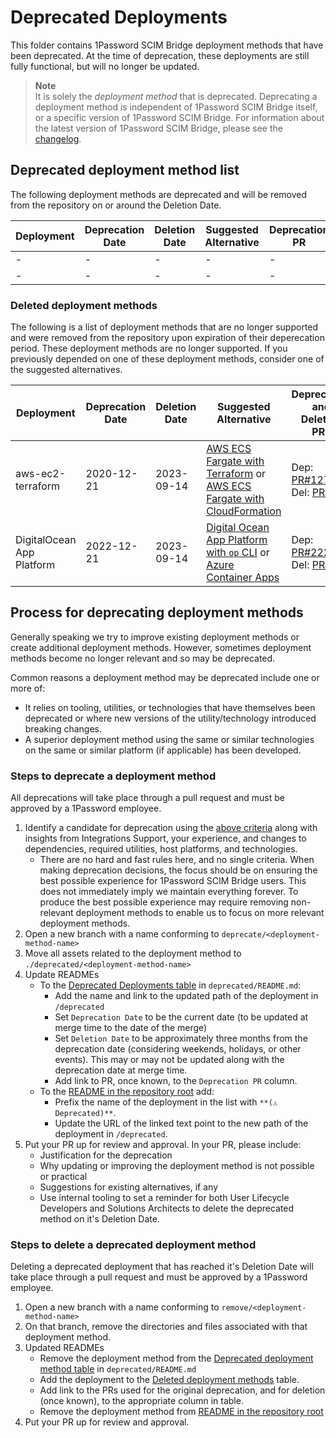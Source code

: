 # Deprecated Deployments

This folder contains 1Password SCIM Bridge deployment methods that have been deprecated. At the time of deprecation, these deployments are still fully functional, but will no longer be updated.

> **Note**  
> It is solely the _deployment method_ that is deprecated. Deprecating a deployment method is independent of 1Password SCIM Bridge itself, or a specific version of 1Password SCIM Bridge. For information about the latest version of 1Password SCIM Bridge, please see the [changelog](https://app-updates.agilebits.com/product_history/SCIM).

## Deprecated deployment method list

The following deployment methods are deprecated and will be removed from the repository on or around the Deletion Date.

| Deployment | Deprecation Date | Deletion Date | Suggested Alternative | Deprecation PR |
| ---------- | ---------------- | ------------- | --------------------- | -------------- |
| -          | -                | -             | -                     | -              |
| -          | -                | -             | -                     | -              |

### Deleted deployment methods

The following is a list of deployment methods that are no longer supported and were removed from the repository upon expiration of their deperecation period. These deployment methods are no longer supported. If you previously depended on one of these deployment methods, consider one of the suggested alternatives.

| Deployment                | Deprecation Date | Deletion Date | Suggested Alternative                                                                                                                | Deprecation and Deletion PRs                                                                                                             |
| ------------------------- | ---------------- | ------------- | ------------------------------------------------------------------------------------------------------------------------------------ | ---------------------------------------------------------------------------------------------------------------------------------------- |
| aws-ec2-terraform         | 2020-12-21       | 2023-09-14    | [AWS ECS Fargate with Terraform](../aws-ecsfargate-terraform/) or [AWS ECS Fargate with CloudFormation](../beta/aws-ecsfargate-cfn/) | Dep: [PR#127](https://github.com/1Password/scim-examples/pull/127) \| Del: [PR#255](https://github.com/1Password/scim-examples/pull/255) |
| DigitalOcean App Platform | 2022-12-21       | 2023-09-14    | [Digital Ocean App Platform with `op` CLI](../beta/do-app-platform-op-cli/) or [Azure Container Apps](../beta/azure-container-apps/) | Dep: [PR#222](https://github.com/1Password/scim-examples/pull/222) \| Del: [PR#255](https://github.com/1Password/scim-examples/pull/255) |

## Process for deprecating deployment methods

Generally speaking we try to improve existing deployment methods or create additional deployment methods. However, sometimes deployment methods become no longer relevant and so may be deprecated.

Common reasons a deployment method may be deprecated include one or more of:

- It relies on tooling, utilities, or technologies that have themselves been deprecated or where new versions of the utility/technology introduced breaking changes.
- A superior deployment method using the same or similar technologies on the same or similar platform (if applicable) has been developed.

### Steps to deprecate a deployment method

All deprecations will take place through a pull request and must be approved by a 1Password employee.

1. Identify a candidate for deprecation using the [above criteria](#process-for-deprecating-deployment-methods) along with insights from Integrations Support, your experience, and changes to dependencies, required utilities, host platforms, and technologies.
   - There are no hard and fast rules here, and no single criteria. When making deprecation decisions, the focus should be on ensuring the best possible experience for 1Password SCIM Bridge users. This does not immediately imply we maintain everything forever. To produce the best possible experience may require removing non-relevant deployment methods to enable us to focus on more relevant deployment methods.
2. Open a new branch with a name conforming to `deprecate/<deployment-method-name>`
3. Move all assets related to the deployment method to `./deprecated/<deployment-method-name>`
4. Update READMEs
   - To the [Deprecated Deployments table](README.md#deprecated-deployment-method-list) in `deprecated/README.md`:
     - Add the name and link to the updated path of the deployment in `/deprecated`
     - Set `Deprecation Date` to be the current date (to be updated at merge time to the date of the merge)
     - Set `Deletion Date` to be approximately three months from the deprecation date (considering weekends, holidays, or other events). This may or may not be updated along with the deprecation date at merge time.
     - Add link to PR, once known, to the `Deprecation PR` column.
   - To the [README in the repository root](../README.md) add:
     - Prefix the name of the deployment in the list with `**(⚠️ Deprecated)**`.
     - Update the URL of the linked text point to the new path of the deployment in `/deprecated`.
5. Put your PR up for review and approval. In your PR, please include:
   - Justification for the deprecation
   - Why updating or improving the deployment method is not possible or practical
   - Suggestions for existing alternatives, if any
   - Use internal tooling to set a reminder for both User Lifecycle Developers and Solutions Architects to delete the deprecated method on it's Deletion Date.

### Steps to delete a deprecated deployment method

Deleting a deprecated deployment that has reached it's Deletion Date will take place through a pull request and must be approved by a 1Password employee.

1. Open a new branch with a name conforming to `remove/<deployment-method-name>`
2. On that branch, remove the directories and files associated with that deployment method.
3. Updated READMEs
   - Remove the deployment method from the [Deprecated deployment method table](README.md#deprecated-deployment-method-list) in `deprecated/README.md`
   - Add the deployment to the [Deleted deployment methods](README.md#deleted-deployment-methods) table.
   - Add link to the PRs used for the original deprecation, and for deletion (once known), to the appropriate column in table.
   - Remove the deployment method from [README in the repository root](../README.md)
4. Put your PR up for review and approval.
